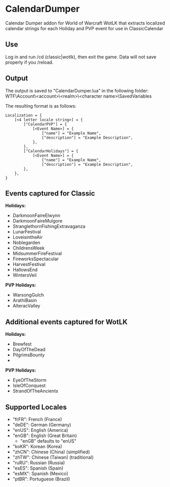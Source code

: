 # CalendarDumper
Calendar Dumper addon for World of Warcraft WotLK that extracts localized calendar strings for each Holiday and PVP event for use in ClassicCalendar

## Use
Log in and run /cd (classic|wotlk), then exit the game. Data will not save properly if you /reload.

## Output
The output is saved to "CalendarDumper.lua" in the following folder: WTF\Account\\<account\>\\<realm\>\\<character name\>\SavedVariables

The resulting format is as follows:

```
Localization = {
	[<4 letter locale string>] = {
		["CalendarPVP"] = {
			[<Event Name>] = {
				["name"] = "Example Name",
				["description"] = "Example Description",
			},
		},
		["CalendarHolidays"] = {
			[<Event Name>] = {
				["name"] = "Example Name",
				["description"] = "Example Description",
		},
	},
}
```

## Events captured for Classic

**Holidays:**
- DarkmoonFaireElwynn
- DarkmoonFaireMulgore
- StranglethornFishingExtravaganza
- LunarFestival
- LoveisintheAir
- Noblegarden
- ChildrensWeek
- MidsummerFireFestival
- FireworksSpectacular
- HarvestFestival
- HallowsEnd
- WintersVeil

**PVP Holidays:**
- WarsongGulch
- ArathiBasin
- AlteracValley

## Additional events captured for WotLK

**Holidays:**
- Brewfest
- DayOfTheDead
- PilgrimsBounty
- 
**PVP Holidays:**
- EyeOfTheStorm
- IsleOfConquest
- StrandOfTheAncients

## Supported Locales
- "frFR": French (France)
- "deDE": German (Germany)
- "enUS": English (America)
- "enGB": English (Great Britain)
	- "enGB" defaults to "enUS"
- "koKR": Korean (Korea)
- "zhCN": Chinese (China) (simplified)
- "zhTW": Chinese (Taiwan) (traditional)
- "ruRU": Russian (Russia)
- "esES": Spanish (Spain)
- "esMX": Spanish (Mexico)
- "ptBR": Portuguese (Brazil)
